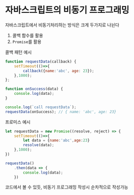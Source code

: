 # 자바스크립트의 비동기 프로그래밍

자바스크립트에서 비동기처리하는 방식은 크게 두가지로 나뉜다

1. 콜백 함수를 활용
2. `Promise`를 활용

콜백 패턴 예시

```javascript
function requestData(callback) {
    setTimeout(()=>{
        callback({name:'abc', age: 23});
    },1000);
};

function onSuccess(data) {
    console.log(data);
}

console.log(`call requestData`);
requestData(onSuccess); // { name: 'abc', age: 23}
```

프로미스 예시

```javascript
let requestData = new Promise((resolve, reject) => {
    setTimeout(()=>{
        let data = {name:'abc',age:23}
        resolve(data);
    },1000);
})

requestData()
    .then(data => {
        console.log(data);
    })
```

코드에서 볼 수 있듯, 비동기 프로그래밍 작성시 순차적으로 작성가능